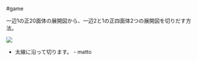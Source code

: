 #game

一辺1の正20面体の展開図から、一辺2と1の正四面体2つの展開図を切りだす方法。

![](icosa-tetra.png)

* 太線に沿って切ります。 - matto 
<!--  -->
[](icosa-tetra.pdf)

[](icosa-tetra.png)

[](icosa-tetra.png)






